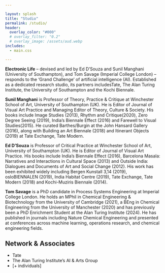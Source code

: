 ```yaml
---

layout: splash
title: "Studio"
permalink: /studio/
header:
  overlay_color: "#000"
  # overlay_filter: "0.2"
  # overlay_image: /assets/aud.webp
includes:
  - main.css

---
```

**Electronic Life** – devised and led by Ed D’Souza and Sunil Manghani (University of Southampton), and Tom Savage (Imperial College London) – responds to the ‘Grand Challenge’ of artificial intelligence (AI). Established as a dedicated research studio, its partners includesTate, The Alan Turing Institute, the University of Southampton and the Kochi Biennale. 

**Sunil Manghani** is Professor of Theory, Practice & Critique at Winchester School of Art, University of Southampton (UK). He is Editor of Journal of Visual Art Practice and Managing Editor of Theory, Culture & Society. His books include Image Studies (2013), Rhythm and Critique(2020), Zero Degree Seeing (2019), India’s Biennale Effect (2016) and Farewell to Visual Studies(2015). He curated Barthes/Burgin at the John Hansard Gallery (2016), along with Building an Art Biennale (2018) and Itinerant Objects (2019) at Tate Exchange, Tate Modern.

**Ed D’Souza** is Professor of Critical Practice at Winchester School of Art, University of Southampton (UK). He is Editor of Journal of Visual Art Practice. His books include India’s Biennale Effect (2016), Barcelona Masala: Narratives and Interactions in Cultural Space (2013) and Outside India: Dialogues and Documents of Art and Social Change (2012). His work has been exhibited widely including Bergen Kunstall 3,14 (2019), osloBIENNALEN (2019), India Habitat Centre (2019), Tate Exchange, Tate Modern (2018) and Kochi-Muziris Biennale (2014).

**Tom Savage** is a PhD candidate in Process Systems Engineering at Imperial College London. He holds an MPhil in Chemical Engineering & Biotechnology from the University of Cambridge (2021), a BEng in Chemical Engineering from the University of Manchester (2020) and has previously been a PhD Enrichment Student at the Alan Turing Institute (2024). He has published in journals including Nature Chemical Engineering and presented at conferences across machine learning, operations research, and chemical engineering fields.

## Network & Associates
- Tate
- The Alan Turing Institute’s AI & Arts Group
- [+ individuals]